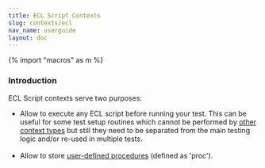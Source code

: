 ```yaml
---
title: ECL Script Contexts
slug: contexts/ecl
nav_name: userguide
layout: doc
---
```

{% import "macros" as m %}

<h3>Introduction</h3>

ECL Script contexts serve two purposes:

<ul>
<li>Allow to execute any ECL script before running your test. 
This can be useful for some test setup routines which cannot be performed 
by <a href="{{site.url}}/documentation/userguide/contexts/">other context types</a> but still 
they need to be separated from the main testing logic and/or re-used in multiple tests.</li>
<br>
<li>Allow to store <a href="{{site.url}}/documentation/userguide/procedures/">user-defined procedures</a> (defined as 'proc'). </li>
</ul>

